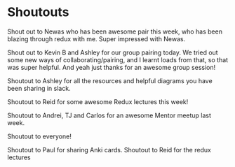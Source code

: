 # Shoutouts

Shout out to Newas who has been awesome pair this week, who has been blazing through redux with me. Super impressed with Newas.

Shout out to Kevin B and Ashley for our group pairing today. We tried out some new ways of collaborating/pairing, and I learnt loads from that, so that was super helpful.
And yeah just thanks for an awesome group session!

Shoutout to Ashley for all the resources and helpful diagrams you have been sharing in slack.

Shoutout to Reid for some awesome Redux lectures this week!

Shoutout to Andrei, TJ and Carlos for an awesome Mentor meetup last week.

Shoutout to everyone!


Shoutout to Paul for sharing Anki cards.
Shoutout to Reid for the redux lectures